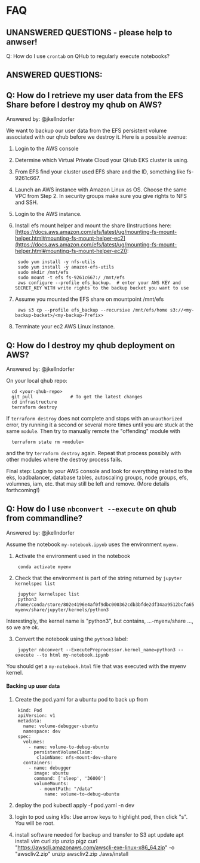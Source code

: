 # FAQ

## UNANSWERED QUESTIONS - please help to anwser!

Q: How do I use `crontab` on QHub to regularly execute notebooks?


## ANSWERED QUESTIONS:
## Q: How do I retrieve my user data from the EFS Share before I destroy my qhub on AWS?
Answered by: @jkellndorfer

We want to backup our user data from the EFS persistent volume associated with our qhub before we destroy it. Here is a possible avenue:

1. Login to the AWS console
2. Determine which Virtual Private Cloud your QHub EKS cluster is using.
3. From EFS find your cluster used EFS share and the ID, something like fs-9261c667.
3. Launch an AWS instance with Amazon Linux as OS. Choose the same VPC from Step 2. In security groups make sure you give rights to NFS and SSH.
4. Login to the AWS instance.
5. Install efs mount helper and mount the share (Instructions here: [https://docs.aws.amazon.com/efs/latest/ug/mounting-fs-mount-helper.html#mounting-fs-mount-helper-ec2](https://docs.aws.amazon.com/efs/latest/ug/mounting-fs-mount-helper.html#mounting-fs-mount-helper-ec2)): 

        sudo yum install -y nfs-utils
        sudo yum install -y amazon-efs-utils
        sudo mkdir /mnt/efs
        sudo mount -t efs fs-9261c667:/ /mnt/efs
        aws configure --profile efs_backup.  # enter your AWS KEY and SECRET_KEY WITH write rights to the backup bucket you want to use
     
6. Assume you mounted the EFS share on mountpoint /mnt/efs
        
        aws s3 cp --profile efs_backup --recursive /mnt/efs/home s3://<my-backup-bucket>/<my-backup-Prefix>
        
7. Terminate your ec2 AWS Linux instance.


## Q: How do I destroy my qhub deployment on AWS?
Answered by: @jkellndorfer

On your local qhub repo:

      cd <your-qhub-repo>
      git pull              # To get the latest changes 
      cd infrastructure
      terraform destroy
      

If `terraform destroy` does not complete and stops with an `unauthorized` error, try running it a second or several more times until you are stuck at the same `module`. Then try to manually remote the "offending" module with

      terraform state rm <module>

and the try `terraform destroy` again. Repeat that process possibly with other modules where the destroy process fails.

Final step: Login to your AWS console and look for everything related to the eks, loadbalancer, database tables, autoscaling groups, node groups, efs, volumnes, iam, etc. that may still be left and remove. (More details forthcoming!)


## Q: How do I use `nbconvert --execute` on qhub from commandline?
Answered by: @jkellndorfer

Assume the notebook `my-notebook.ipynb` uses the environment `myenv`.

1. Activate the environment used in the notebook

        conda activate myenv

2. Check that the environment is part of the string returned by `jupyter kernelspec list`

        jupyter kernelspec list
        python3    /home/conda/store/802e4196e4af0f9dbc000362cdb3bfde2df34aa9512bcfa6511c384ccef4518f-myenv/share/jupyter/kernels/python3
      
Interestingly, the kernel name is "python3", but contains,  ...-myenv/share ..., so we are ok.

3. Convert the notebook using the `python3` label:

        jupyter nbconvert --ExecutePreprocessor.kernel_name=python3 --execute --to html my-notebook.ipynb
      
You should get a `my-notebook.html` file that was executed with the myenv kernel. 

#### Backing up user data
1. Create the pod.yaml for a ubuntu pod to back up from

        kind: Pod
        apiVersion: v1
        metadata:
          name: volume-debugger-ubuntu
          namespace: dev
        spec:
          volumes:
            - name: volume-to-debug-ubuntu
              persistentVolumeClaim:
               claimName: nfs-mount-dev-share
          containers:
            - name: debugger
              image: ubuntu
              command: ['sleep', '36000']
              volumeMounts:
                - mountPath: "/data"
                  name: volume-to-debug-ubuntu
   
2. deploy the pod
        kubectl apply -f pod.yaml -n dev
4. login to pod using k9s: Use arrow keys to highlight pod, then click "s".  You will be root.
5. install software needed for backup and transfer to S3
        apt update
        apt install vim curl zip unzip pigz
        curl "https://awscli.amazonaws.com/awscli-exe-linux-x86_64.zip" -o "awscliv2.zip"
        unzip awscliv2.zip
        ./aws/install
